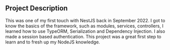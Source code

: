 ## Project Description

This was one of my first touch with NestJS back in September 2022. I got to know the basics of the framework, such as modules, services, controllers, I learned how to use TypeORM, Serialization and Dependency Injection. I also made a session based authentication. This project was a great first step to learn and to fresh up my NodeJS knowledge.
